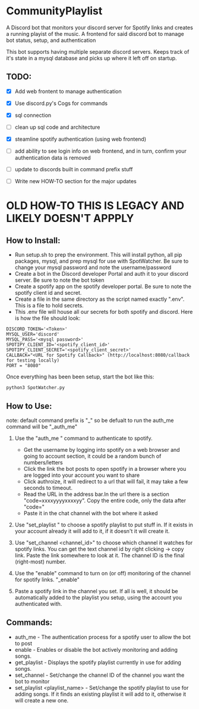 # CommunityPlaylist
A Discord bot that monitors your discord server for Spotify links and creates a running playist of the music. 
A frontend for said discord bot to manage bot status, setup, and authentication

This bot supports having multiple separate discord servers. Keeps track of it's state in a mysql database and picks up where it left off on startup.




## TODO:
- [x] Add web frontent to manage authentication
- [x] Use discord.py's Cogs for commands
- [x] sql connection
- [ ] clean up sql code and architecture
- [x] steamline spotify authentication (using web frontend)
- [ ] add ability to see login info on web frontend, and in turn, confirm your authentication data is removed
- [ ] update to discords built in command prefix stuff
- [ ] Write new HOW-TO section for the major updates



# OLD HOW-TO THIS IS LEGACY AND LIKELY DOESN'T APPPLY

## How to Install:


* Run setup.sh to prep the environment. This will install python, all pip packages, mysql, and prep mysql for use with SpotWatcher. Be sure to change your mysql password and note the username/password
* Create a bot in the Discord developer Portal and auth it to your discord server. Be sure to note the bot token
* Create a spotify app on the spotify developer portal. Be sure to note the spotify client id and secret.
* Create a file in the same directory as the script named exactly ".env". This is a file to hold secrets.
* This .env file will house all our secrets for both spotify and discord. Here is how the file should look:

```
DISCORD_TOKEN='<Token>'
MYSQL_USER='discord'
MYSQL_PASS='<mysql password>'
SPOTIPY_CLIENT_ID='<spotify_client_id>'
SPOTIPY_CLIENT_SECRET='<spotify_client_secret>'
CALLBACK="<URL for Spotify Callback>" (http://localhost:8080/callback for testing locally)
PORT = "8080"
```

Once everything has been been setup, start the bot like this:
```
python3 SpotWatcher.py
```



## How to Use:

note: default command prefix is "_" so be defualt to run the auth_me command will be "_auth_me"

1. Use the "auth_me <spotify username>" command to authenticate to spotify.
    - Get the username by logging into spotify on a web browser and going to account section, it could be a random bunch of numbers/letters
    - Click the link the bot posts to open spotify in a browser where you are logged into your account you want to share
    - Click authroize, it will redirect to a url that will fail, it may take a few seconds to timeout.
    - Read the URL in the address bar.In the url there is a section "code=xxxxyyyyxxxxyy". Copy the entire code, only the data after "code="
    - Paste it in the chat channel with the bot where it asked

2. Use "set_playlist <name>" to choose a spotify playlist to put stuff in. If it exists in your account already it will add to it, if it doesn't it will create it.

3. Use "set_channel <channel_id>" to choose which channel it watches for spotify links. You can get the text channel id by right clicking -> copy link. Paste the link somewhere to look at it. The channel ID is the final (right-most) number.

4. Use the "enable" command to turn on (or off) monitoring of the channel for spotify links. "_enable"

5. Paste a spotify link in the channel you set. If all is well, it should be automatically added to the playlist you setup, using the account you authenticated with.


## Commands:

- auth_me <spotify username>    - The authentication process for a spotify user to allow the bot to post
- enable                        - Enables or disable the bot actively monitoring and adding songs.
- get_playlist                  - Displays the spotify playlist currently in use for adding songs.
- set_channel <channel ID>      - Set/change the channel ID of the channel you want the bot to monitor
- set_playlist <playlist_name>  - Set/change the spotify playlist to use for adding songs. If it finds an existing playlist it will add to it, otherwise it will create a new one.